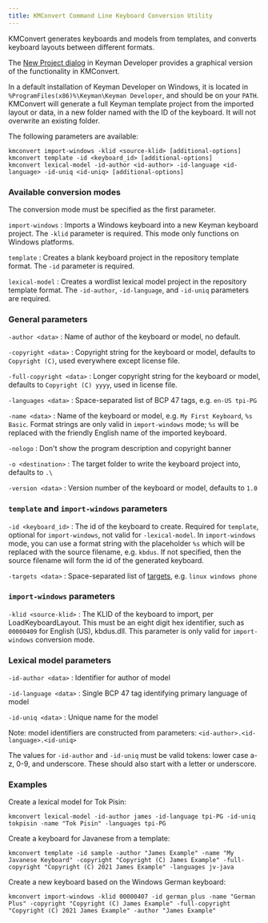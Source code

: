 ```yaml
---
title: KMConvert Command Line Keyboard Conversion Utility
---
```


KMConvert generates keyboards and models from templates, and converts keyboard
layouts between different formats.

The [New Project dialog](new-project) in Keyman Developer provides a graphical
version of the functionality in KMConvert.

In a default installation of Keyman Developer on Windows, it is located in
`%ProgramFiles(x86)%\Keyman\Keyman Developer`, and should be on your `PATH`.
KMConvert will generate a full Keyman template project from the imported layout
or data, in a new folder named with the ID of the keyboard. It will not
overwrite an existing folder.

The following parameters are available:

```shell
kmconvert import-windows -klid <source-klid> [additional-options]
kmconvert template -id <keyboard_id> [additional-options]
kmconvert lexical-model -id-author <id-author> -id-language <id-language> -id-uniq <id-uniq> [additional-options]
```

### Available conversion modes

The conversion mode must be specified as the first parameter.

`import-windows`
: Imports a Windows keyboard into a new Keyman keyboard project. The `-klid`
parameter is required. This mode only functions on Windows platforms.

`template`
: Creates a blank keyboard project in the repository template format. The `-id`
parameter is required.

`lexical-model`
: Creates a wordlist lexical model project in the repository template format.
The `-id-author`, `-id-language`, and `-id-uniq` parameters are required.

### General parameters

`-author <data>`
: Name of author of the keyboard or model, no default.

`-copyright <data>`
: Copyright string for the keyboard or model, defaults to `Copyright (C)`,
  used everywhere except license file.

`-full-copyright <data>`
: Longer copyright string for the keyboard or model, defaults to
  `Copyright (C) yyyy`, used in license file.

`-languages <data>`
: Space-separated list of BCP 47 tags, e.g. `en-US tpi-PG`

`-name <data>`
: Name of the keyboard or model, e.g. `My First Keyboard`, `%s Basic`. Format
strings are only valid in `import-windows` mode; `%s` will be replaced with the
friendly English name of the imported keyboard.

`-nologo`
: Don't show the program description and copyright banner

`-o <destination>`
: The target folder to write the keyboard project into, defaults to `.\`

`-version <data>`
: Version number of the keyboard or model, defaults to `1.0`

### `template` and `import-windows` parameters

`-id <keyboard_id>`
: The id of the keyboard to create. Required for `template`, optional for
`import-windows`, not valid for `-lexical-model`. In `import-windows` mode, you
can use a format string with the placeholder `%s` which will be replaced with
the source filename, e.g. `kbdus`. If not specified, then the source filename
will form the id of the generated keyboard.

`-targets <data>`
: Space-separated list of [targets](/developer/language/reference/targets), e.g.
`linux windows phone`

### `import-windows` parameters

`-klid <source-klid>`
: The KLID of the keyboard to import, per LoadKeyboardLayout. This must be an
eight digit hex identifier, such as `00000409` for English (US), kbdus.dll. This
parameter is only valid for `import-windows` conversion mode.

### Lexical model parameters

`-id-author <data>`
: Identifier for author of model

`-id-language <data>`
: Single BCP 47 tag identifying primary language of model

`-id-uniq <data>`
: Unique name for the model

Note: model identifiers are constructed from parameters:
`<id-author>.<id-language>.<id-uniq>`

The values for `-id-author` and `-id-uniq` must be valid tokens: lower case a-z, 0-9, and underscore. These should also start with a letter or underscore.

### Examples

Create a lexical model for Tok Pisin:

```shell
kmconvert lexical-model -id-author james -id-language tpi-PG -id-uniq tokpisin -name "Tok Pisin" -languages tpi-PG
```

Create a keyboard for Javanese from a template:

```shell
kmconvert template -id sample -author "James Example" -name "My Javanese Keyboard" -copyright "Copyright (C) James Example" -full-copyright "Copyright (C) 2021 James Example" -languages jv-java
```

Create a new keyboard based on the Windows German keyboard:

```shell
kmconvert import-windows -klid 00000407 -id german_plus -name "German Plus" -copyright "Copyright (C) James Example" -full-copyright "Copyright (C) 2021 James Example" -author "James Example"
```
